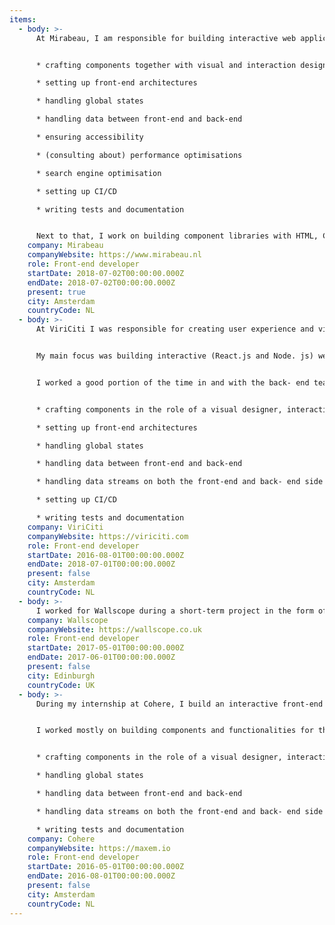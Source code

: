 ```yaml
---
items:
  - body: >-
      At Mirabeau, I am responsible for building interactive web applications and front-end component libraries. I touch the roles of front-end developer, visual designer, interaction designer, back-end developer and DevOps engineer daily. My main focus is building interactive (React.js and Next.js) web applications while being involved in the design and development process from front to back. This includes, but is not limited to:


      * crafting components together with visual and interaction designers

      * setting up front-end architectures

      * handling global states

      * handling data between front-end and back-end

      * ensuring accessibility

      * (consulting about) performance optimisations

      * search engine optimisation

      * setting up CI/CD

      * writing tests and documentation


      Next to that, I work on building component libraries with HTML, CSS (SASS) and vanilla JS. This can result in just a component library to be used by a development team or in a standalone website. Finally, I am an avid supporter of sharing knowledge. I do this regularly through giving code reviews, giving presentations, writing articles, giving guest lectures, giving workshops and speaking at meetups.
    company: Mirabeau
    companyWebsite: https://www.mirabeau.nl
    role: Front-end developer
    startDate: 2018-07-02T00:00:00.000Z
    endDate: 2018-07-02T00:00:00.000Z
    present: true
    city: Amsterdam
    countryCode: NL
  - body: >-
      At ViriCiti I was responsible for creating user experience and visual designs as well as building interactive real-time front-end data visualization and monitoring applications for electric vehicles and charging stations. As at Mirabeau, I touched the roles of front-end developer, visual designer, interaction designer, back-end developer and DevOps engineer daily.


      My main focus was building interactive (React.js and Node. js) web applications while being solely responsible for the design and process. I conducted user interviews, conducted user tests, worked on visual explorations, and designed components and defined an overall visual style for all products.


      I worked a good portion of the time in and with the back- end team as well. These tasks included, but were not limited to:


      * crafting components in the role of a visual designer, interaction designer and front-end developer

      * setting up front-end architectures

      * handling global states

      * handling data between front-end and back-end

      * handling data streams on both the front-end and back- end side

      * setting up CI/CD

      * writing tests and documentation
    company: ViriCiti
    companyWebsite: https://viriciti.com
    role: Front-end developer
    startDate: 2016-08-01T00:00:00.000Z
    endDate: 2018-07-01T00:00:00.000Z
    present: false
    city: Amsterdam
    countryCode: NL
  - body: >-
      I worked for Wallscope during a short-term project in the form of a code sprint as part of my studies. I worked for a project for the NHS regarding the visualisation of linked data. I got to work with the SPARQL Query Language, RDF and natural language processing.
    company: Wallscope
    companyWebsite: https://wallscope.co.uk
    role: Front-end developer
    startDate: 2017-05-01T00:00:00.000Z
    endDate: 2017-06-01T00:00:00.000Z
    present: false
    city: Edinburgh
    countryCode: UK
  - body: >-
      During my internship at Cohere, I build an interactive front-end application to view real-time data on the energy use and generation combined with the charging data of electric cars. As at ViriCiti and Mirabeau, I touched the roles of front-end developer, visual designer, interaction designer and back-end developer daily.


      I worked mostly on building components and functionalities for the platform. This included, but was not limited to:


      * crafting components in the role of a visual designer, interaction designer and front-end developer

      * handling global states

      * handling data between front-end and back-end

      * handling data streams on both the front-end and back- end side

      * writing tests and documentation
    company: Cohere
    companyWebsite: https://maxem.io
    role: Front-end developer
    startDate: 2016-05-01T00:00:00.000Z
    endDate: 2016-08-01T00:00:00.000Z
    present: false
    city: Amsterdam
    countryCode: NL
---
```

